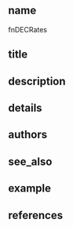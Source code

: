 ## name
fnDECRates
## title
## description
## details
## authors
## see_also
## example
## references
